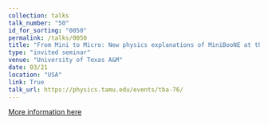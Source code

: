 ```yaml
---
collection: talks
talk_number: "50"
id_for_sorting: "0050"
permalink: /talks/0050
title: "From Mini to Micro: New physics explanations of MiniBooNE at the MicroBooNE experiment" 
type: "invited seminar"
venue: "University of Texas A&M"
date: 03/21
location: "USA"
link: True 
talk_url: https://physics.tamu.edu/events/tba-76/ 
---
```


[More information here](https://physics.tamu.edu/events/tba-76/)
